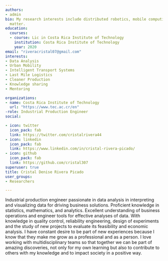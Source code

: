 ```yaml
---
authors:
- admin
bio: My research interests include distributed robotics, mobile computing and programmable
  matter.
education:
  courses:
  - course: Lic in Costa Rica Institute of Technology
    institution: Costa Rica Institute of Technology
    year: 2020
email: "riveracristal07@gmail.com"
interests:
- Data Analysis
- Urban Mobility
- Intelligent Transport Systems
- Last Mile Logistics
- Cleaner Production
- Knowledge sharing
- Mentoring

organizations:
- name: Costa Rica Institute of Technology
  url: "https://www.tec.ac.cr/en"
-role: Industrial Production Engineer
social:

- icon: twitter
  icon_pack: fab
  link: https://twitter.com/cristalrivera44
- icon: linkedin
  icon_pack: fab
  link: https://www.linkedin.com/in/cristal-rivera-picado/
- icon: github
  icon_pack: fab
  link: https://github.com/cristal307
superuser: true
title: Cristal Denise Rivera Picado
user_groups:
- Researchers

---
```

Industrial production engineer passionate in data analysis in interpreting and visualizing data for driving business solutions. Proficient knowledge in statistics, mathematics, and analytics. Excellent understanding of business operations and engineer tools for effective analyses of data.
With knowledge in quality control, reliability engineering, design of experiments and the study of new projects to evaluate its feasibility and economic analysis. I have constant desire to be part of new experiences because I know that they
make me grow as a professional and as a person. I love working with multidisciplinary teams so that together we can be part of amazing discoveries, not only for my own learning but also to contribute to others with my knowledge and to impact society in a positive way.
